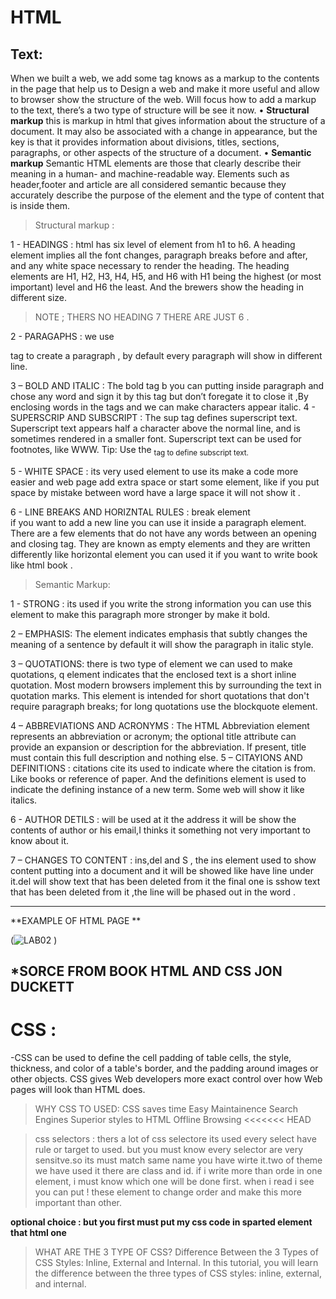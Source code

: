 # HTML 
## Text:
When we built a web, we add some tag knows as a markup to the contents in the page that help us to 
Design a web and make it more useful and allow to browser show the structure of the web.
Will focus how to add a markup to the text, there’s a two type of structure will be see it now.
•	**Structural markup**
this is markup in html that gives information about the structure of a document. It may also be associated with a change in appearance, but the key is that it provides information about divisions, titles, sections, paragraphs, or other aspects of the structure of a document.
•	**Semantic markup**
Semantic HTML elements are those that clearly describe their meaning in a human- and machine-readable way. Elements such as header,footer and article are all considered semantic because they accurately describe the purpose of the element and the type of content that is inside them.

> Structural markup : 

1 - HEADINGS : html has six level of element from h1 to h6. A heading element implies all the font changes, paragraph breaks before and after, and any white space necessary to render the heading. The heading elements are H1, H2, H3, H4, H5, and H6 with H1 being the highest (or most important) level and H6 the least. And the brewers show the heading in different size.
 > NOTE ; THERS NO HEADING 7 THERE ARE JUST 6 .

2 -  PARAGAPHS : we use <p> tag to create a paragraph , by default every paragraph will show in different line.

3 – BOLD AND ITALIC : The bold tag b you can putting inside paragraph and chose any word and sign it by this tag but don’t foregate it to close it </b>,By enclosing words in the tags and we can make characters appear italic.
4 - SUPERSCRIP AND SUBSCRIPT : The sup tag defines superscript text. Superscript text appears half a character above the normal line, and is sometimes rendered in a smaller font. Superscript text can be used for footnotes, like WWW. Tip: Use the <sub> tag to define subscript text.

5 - WHITE SPACE : its very used element to use its make a code more easier and web page add extra space or start some element, like if you put space by mistake between word have a large space it will not show it .

6 - LINE BREAKS AND HORIZNTAL RULES : break element <br> if you want to add a new line you can use it inside a paragraph element. There are a few elements that do not have any words between an opening and closing tag. They are known as empty elements and they are written differently like horizontal element  you can used it if you want to write book like html book .

 > Semantic Markup:
  

1 - STRONG : its used if you write the strong information you can use this element to make this paragraph more stronger by make it bold.

2 – EMPHASIS:  The element indicates emphasis that subtly changes the meaning of a sentence by default it will show the paragraph in italic style. 

3 – QUOTATIONS: there is two type of element we can used to make quotations, q element indicates that the enclosed text is a short inline quotation. Most modern browsers implement this by surrounding the text in quotation marks. This element is intended for short quotations that don't require paragraph breaks; for long quotations use the blockquote element.

4 – ABBREVIATIONS AND ACRONYMS : The HTML Abbreviation element *<abbr>* represents an abbreviation or acronym; the optional title attribute can provide an expansion or description for the abbreviation. If present, title must contain this full description and nothing else.
5 – CITAYIONS AND DEFINITIONS : citations cite its used to indicate where the citation is from. Like books or reference of paper. And the definitions <def> element is used to indicate the defining instance of a new term. Some web will show it like italics.

6 -  AUTHOR DETILS : will be used at it the address it will be show the contents of author or his email,I thinks it  something not very important to know about it. 

7 – CHANGES TO CONTENT : ins,del and S , the  ins element used to show content putting into  a document and it will be showed like have line under it.del will show text that has been deleted from it the final one is sshow text that has been deleted from it ,the line will be phased out in the word . 

---
**EXAMPLE OF HTML PAGE **

(![LAB02](https://user-images.githubusercontent.com/79087366/109434170-9dcc0a80-7a1c-11eb-96fd-a5e0ea6f2f49.png)
)

*SORCE FROM BOOK HTML AND CSS JON DUCKETT
---

# CSS : 
-CSS can be used to define the cell padding of table cells, the style, thickness, and color of a table's border, and the padding around images or other objects. CSS gives Web developers more exact control over how Web pages will look than HTML does.

> WHY CSS TO USED:
CSS saves time Easy Maintainence Search Engines Superior styles to HTML Offline Browsing <<<<<<< HEAD

> css selectors :
thers a lot of css selectore its used every select have rule or target to used. but you must know every selector are very sensitve.so its must match same name you have wirte it.two of theme we have used it there are class and id. if i write more than orde in one element, i must know which one will be done first. when i read i see you can put ! these element to change order and make this more important than other.

**optional choice : but you first must put my css code in sparted element that html one**
> WHAT ARE THE 3 TYPE OF CSS? 
Difference Between the 3 Types of CSS Styles: Inline, External and Internal. In this tutorial, you will learn the difference between the three types of CSS styles: inline, external, and internal.

